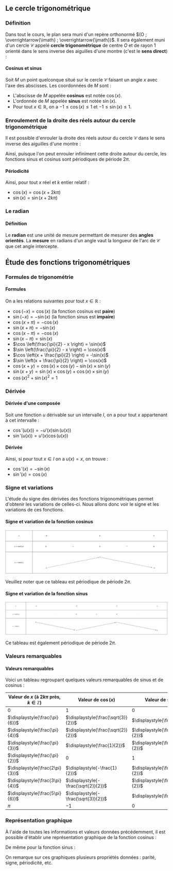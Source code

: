 ## Le cercle trigonométrique

### Définition

Dans tout le cours, le plan sera muni d'un repère orthonormé $(O ; \overrightarrow{\imath} ; \overrightarrow{\jmath})$.
Il sera également muni d'un cercle $\mathcal{C}$ appelé **cercle trigonométrique** de centre $O$ et de rayon $1$ orienté
dans le sens inverse des aiguilles d'une montre (c'est le **sens direct**) :

<representation geogebra-id="t52gsb2h"></representation>

<bubble variant="formula">

#### Cosinus et sinus

Soit $M$ un point quelconque situé sur le cercle $\mathcal{C}$ faisant un angle $x$ avec l'axe des abscisses. Les
coordonnées de $M$ sont :

* L'abscisse de $M$ appelée **cosinus** est notée $\cos(x)$.
* L'ordonnée de $M$ appelée **sinus** est notée $\sin(x)$.
* Pour tout $x \in \mathbb{R}$, on a $-1 \leq \cos(x) \leq 1$ et $-1 \leq \sin(x) \leq 1$.

</bubble>

### Enroulement de la droite des réels autour du cercle trigonométrique

Il est possible d'enrouler la droite des réels autour du cercle $\mathcal{C}$ dans le sens inverse des aiguilles d'une
montre :

<representation geogebra-id="b4vazqb5"></representation>

Ainsi, puisque l'on peut enrouler infiniment cette droite autour du cercle, les fonctions sinus et cosinus sont
périodiques de période $2\pi$.

<bubble variant="formula">

#### Périodicité

Ainsi, pour tout $x$ réel et $k$ entier relatif :

* $\cos(x) = \cos(x + 2k\pi)$
* $\sin(x) = \sin(x + 2k\pi)$

</bubble>

### Le radian

<bubble variant="formula">

#### Définition

Le **radian** est une unité de mesure permettant de mesurer des **angles orientés**. La **mesure** en radians d'un angle
vaut la longueur de l'arc de $\mathcal{C}$ que cet angle intercepte.

</bubble>

<representation geogebra-id="yh9n8feb"></representation>

## Étude des fonctions trigonométriques

### Formules de trigonométrie

<bubble variant="formula">

#### Formules

On a les relations suivantes pour tout $x \in \mathbb{R}$ :

* $\cos(-x) = \cos(x)$ (la fonction cosinus est **paire**)
* $\sin(-x) = -\sin(x)$ (la fonction sinus est **impaire**)
* $\cos(x + \pi) = -\cos(x)$
* $\sin(x + \pi) = -\sin(x)$
* $\cos(x - \pi) = -\cos(x)$
* $\sin(x - \pi) = \sin(x)$
* $\cos \left(\frac{\pi}{2} - x \right) = \sin(x)$
* $\sin \left(\frac{\pi}{2} - x \right) = \cos(x)$
* $\cos \left(x + \frac{\pi}{2} \right) = -\sin(x)$
* $\sin \left(x + \frac{\pi}{2} \right) = \cos(x)$
* $\cos(x + y) = \cos(x) \times \cos(y) - \sin(x) \times \sin(y)$
* $\sin(x + y) = \sin(x) \times \cos(y) + \cos(x) \times \sin(y)$
* $\cos(x)^2 + \sin(x)^2 = 1$

</bubble>

### Dérivée

<bubble variant="formula">

#### Dérivée d'une composée

Soit une fonction $u$ dérivable sur un intervalle $I$, on a pour tout $x$ appartenant à cet intervalle :

* $\cos'(u(x)) = -u'(x)\sin(u(x))$
* $\sin'(u(x)) = u'(x)\cos(u(x))$

</bubble>

<bubble variant="formula">

#### Dérivée

Ainsi, si pour tout $x \in I$ on a $u(x) = x$, on trouve :

* $\cos'(x) = -\sin(x)$
* $\sin'(x) = \cos(x)$

</bubble>

### Signe et variations

L'étude du signe des dérivées des fonctions trigonométriques permet d'obtenir les variations de celles-ci. Nous allons
donc voir le signe et les variations de ces fonctions.

<bubble variant="formula" content-width="big">

#### Signe et variation de la fonction cosinus

![Tableau de variations de la fonction cosinus](/img/lessons/premiere/fonctions-trigonometriques/variations-cos.svg)

Veuillez noter que ce tableau est périodique de période $2\pi$.

</bubble>

<bubble variant="formula" content-width="big">

#### Signe et variation de la fonction sinus

![Tableau de variations de la fonction sinus](/img/lessons/premiere/fonctions-trigonometriques/variations-sin.svg)

Ce tableau est également périodique de période $2\pi$.

</bubble>

### Valeurs remarquables

<bubble variant="formula">

#### Valeurs remarquables

Voici un tableau regroupant quelques valeurs remarquables de sinus et de cosinus :

| Valeur de $x$ (à $2k\pi$ près, $k \in \mathbb{Z}$) | Valeur de $\cos(x)$                  | Valeur de $\sin(x)$                 |
| -------------------------------------------------- | ------------------------------------ | ----------------------------------- |
| $0$                                                | $1$                                  | $0$                                 |
| $\displaystyle{\frac{\pi}{6}}$                     | $\displaystyle{\frac{\sqrt{3}}{2}}$  | $\displaystyle{\frac{1}{2}}$        |
| $\displaystyle{\frac{\pi}{4}}$                     | $\displaystyle{\frac{\sqrt{2}}{2}}$  | $\displaystyle{\frac{\sqrt{2}}{2}}$ |
| $\displaystyle{\frac{\pi}{3}}$                     | $\displaystyle{\frac{1}{2}}$         | $\displaystyle{\frac{\sqrt{3}}{2}}$ |
| $\displaystyle{\frac{\pi}{2}}$                     | $0$                                  | $1$                                 |
| $\displaystyle{\frac{2\pi}{3}}$                    | $\displaystyle{-\frac{1}{2}}$        | $\displaystyle{\frac{\sqrt{3}}{2}}$ |
| $\displaystyle{\frac{3\pi}{4}}$                    | $\displaystyle{-\frac{\sqrt{2}}{2}}$ | $\displaystyle{\frac{\sqrt{2}}{2}}$ |
| $\displaystyle{\frac{5\pi}{6}}$                    | $\displaystyle{-\frac{\sqrt{3}}{2}}$ | $\displaystyle{\frac{1}{2}}$        |
| $\pi$                                              | $-1$                                 | $0$                                 |

</bubble>

### Représentation graphique

À l'aide de toutes les informations et valeurs données précédemment, il est possible d'établir une représentation
graphique de la fonction cosinus :

<representation geogebra-id="gkpmaugu"></representation>

De même pour la fonction sinus :

<representation geogebra-id="zhwqmkjd"></representation>

On remarque sur ces graphiques plusieurs propriétés données : parité, signe, périodicité, etc.
